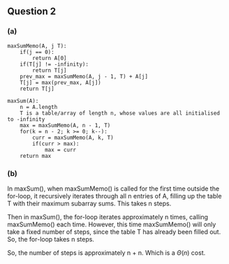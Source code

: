 ## Question 2

### (a) 

```
maxSumMemo(A, j T):
    if(j == 0):
        return A[0]
    if(T[j] != -infinity):
        return T[j]
    prev_max = maxSumMemo(A, j - 1, T) + A[j]
    T[j] = max(prev_max, A[j])
    return T[j]
```

```
maxSum(A):
    n = A.length
    T is a table/array of length n, whose values are all initialised to -infinity
    max = maxSumMemo(A, n - 1, T)
    for(k = n - 2; k >= 0; k--):
        curr = maxSumMemo(A, k, T)
        if(curr > max):
            max = curr
    return max
```

### (b) 
In maxSum(), when maxSumMemo() is called for the first time outside the for-loop, it recursively iterates through all n entries of A, filling up the table T with their maximum subarray sums. This takes n steps.

Then in maxSum(), the for-loop iterates approximately n times, calling maxSumMemo() each time. However, this time maxSumMemo() will only take a fixed number of steps, since the table T has already been filled out. So, the for-loop takes n steps.

So, the number of steps is approximately n + n. Which is a $\Theta (n)$ cost.

